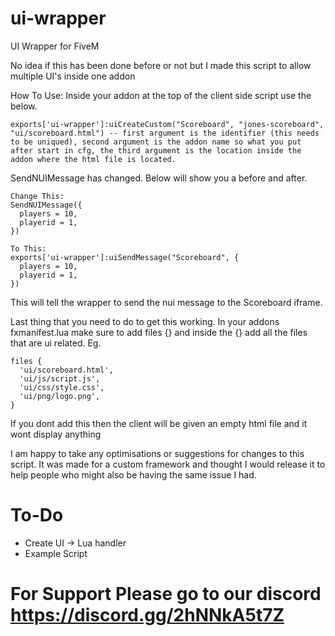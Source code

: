 # ui-wrapper
UI Wrapper for FiveM

No idea if this has been done before or not but I made this script to allow multiple UI's inside one addon


How To Use:
Inside your addon at the top of the client side script use the below.
```
exports['ui-wrapper']:uiCreateCustom("Scoreboard", "jones-scoreboard", "ui/scoreboard.html") -- first argument is the identifier (this needs to be uniqued), second argument is the addon name so what you put after start in cfg, the third argument is the location inside the addon where the html file is located.
```
SendNUIMessage has changed. Below will show you a before and after.
```
Change This:
SendNUIMessage({
  players = 10,
  playerid = 1,
})

To This:
exports['ui-wrapper']:uiSendMessage("Scoreboard", {
  players = 10,
  playerid = 1,
})
```
This will tell the wrapper to send the nui message to the Scoreboard iframe.

Last thing that you need to do to get this working. In your addons fxmanifest.lua make sure to add files {} and inside the {} add all the files that are ui related. Eg.
```
files {
  'ui/scoreboard.html',
  'ui/js/script.js',
  'ui/css/style.css',
  'ui/png/logo.png',
}
```
If you dont add this then the client will be given an empty html file and it wont display anything

I am happy to take any optimisations or suggestions for changes to this script. It was made for a custom framework and thought I would release it to help people who might also be having the same issue I had.

# To-Do
* Create UI → Lua handler
* Example Script

# For Support Please go to our discord https://discord.gg/2hNNkA5t7Z

